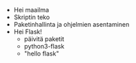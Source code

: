 - Hei maailma
- Skriptin teko
- Paketinhallinta ja ohjelmien asentaminen
- Hei Flask!
  - päivitä paketit
  - python3-flask
  - "hello flask"

